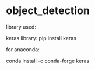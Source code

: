 # object_detection
library used:

keras library:
pip install keras

for anaconda:
 
 conda install -c conda-forge keras
